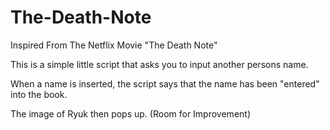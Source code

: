 # The-Death-Note
Inspired From The Netflix Movie "The Death Note"

This is a simple little script that asks you to input another persons name.

When a name is inserted, the script says that the name has been "entered" into the book.

The image of Ryuk then pops up. (Room for Improvement)
